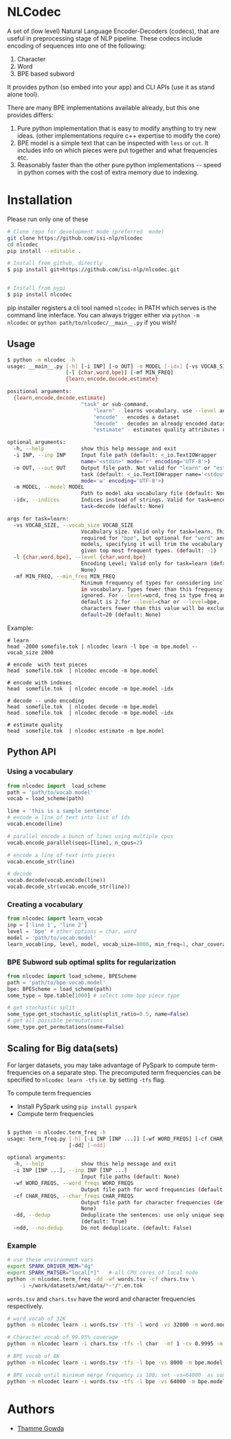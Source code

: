 # NLCodec
A set of (low level) Natural Language Encoder-Decoders (codecs), that are useful in preprocessing stage of 
NLP pipeline. These codecs include encoding of sequences into one of the following:
1. Character
2. Word
3. BPE based subword

It provides python (so embed into your app) and CLI APIs (use it as stand alone tool).

There are many BPE implementations available already, but this one provides differs:
1. Pure python implementation that is easy to modify anything to try new ideas. 
  (other implementations require c++ expertise to modify the core) 
2. BPE model is a simple text that can be inspected with `less` or `cut`. It includes info on which pieces were put together and what frequencies etc. 
3. Reasonably faster than the other pure python implementations -- speed in python comes with the cost of extra memory due to indexing.


# Installation 
Please run only one of these
```bash
# Clone repo for development mode (preferred  mode)
git clone https://github.com/isi-nlp/nlcodec
cd nlcodec
pip install --editable . 

# Install from github, directly
$ pip install git+https://github.com/isi-nlp/nlcodec.git


# Install from pypi
$ pip install nlcodec
```
pip installer registers a cli tool named `nlcodec` in PATH
 which serves is the command line interface.
  You can always trigger either via `python -m nlcodec` or 
 `python path/to/nlcodec/__main__.py` if you wish!
 

## Usage 
```bash
$ python -m nlcodec -h
usage: __main__.py [-h] [-i INP] [-o OUT] -m MODEL [-idx] [-vs VOCAB_SIZE]
                   [-l {char,word,bpe}] [-mf MIN_FREQ]
                   {learn,encode,decode,estimate}

positional arguments:
  {learn,encode,decode,estimate}
                        "task" or sub-command.
                            "learn" - learns vocabulary. use --level and vocab_size for type and size 
                            "encode" - encodes a dataset 
                            "decode" - decodes an already encoded dataset
                            "estimate" - estimates quality attributes of an encoding

optional arguments:
  -h, --help            show this help message and exit
  -i INP, --inp INP     Input file path (default: <_io.TextIOWrapper
                        name='<stdin>' mode='r' encoding='UTF-8'>)
  -o OUT, --out OUT     Output file path. Not valid for "learn" or "estimate"
                        task (default: <_io.TextIOWrapper name='<stdout>'
                        mode='w' encoding='UTF-8'>)
  -m MODEL, --model MODEL
                        Path to model aka vocabulary file (default: None)
  -idx, --indices       Indices instead of strings. Valid for task=encode and
                        task=decode (default: None)

args for task=learn:
  -vs VOCAB_SIZE, --vocab_size VOCAB_SIZE
                        Vocabulary size. Valid only for task=learn. This is
                        required for "bpe", but optional for "word" and "char"
                        models, specifying it will trim the vocabulary at
                        given top most frequent types. (default: -1)
  -l {char,word,bpe}, --level {char,word,bpe}
                        Encoding Level; Valid only for task=learn (default:
                        None)
  -mf MIN_FREQ, --min_freq MIN_FREQ
                        Minimum frequency of types for considering inclusion
                        in vocabulary. Types fewer than this frequency will be
                        ignored. For --level=word, freq is type freq and
                        default is 2.for --level=char or --level=bpe,
                        characters fewer than this value will be excluded.
                        default=20 (default: None)

```

Example: 

```
# learn
head -2000 somefile.tok | nlcodec learn -l bpe -m bpe.model --vocab_size 2000

# encode  with text pieces
head  somefile.tok  | nlcodec encode -m bpe.model

# encode with indexes
head  somefile.tok  | nlcodec encode -m bpe.model -idx

# decode -- undo encoding
head  somefile.tok  | nlcodec decode -m bpe.model
head  somefile.tok  | nlcodec decode -m bpe.model -idx

# estimate quality 
head  somefile.tok  | nlcodec estimate -m bpe.model
```

## Python API

### Using a vocabulary
```python
from nlcodec import  load_scheme
path = 'path/to/vocab.model'
vocab = load_scheme(path)

line = 'this is a sample sentence'
# encode a line of text into list of ids
vocab.encode(line)

# parallel encode a bunch of lines using multiple cpus
vocab.encode_parallel(seqs=[line], n_cpus=2)

# encode a line of text into pieces 
vocab.encode_str(line)

# decode
vocab.decode(vocab.encode(line))
vocab.decode_str(vocab.encode_str(line))
```

### Creating a vocabulary
```python
from nlcodec import learn_vocab
inp = ['line 1', 'line 2']
level = 'bpe' # other options = char, word
model = 'path/to/vocab.model'
learn_vocab(inp, level, model, vocab_size=8000, min_freq=1, char_coverage=0.9995)
```


### BPE Subword sub optimal splits for regularization
 
```python
from nlcodec import load_scheme, BPEScheme
path = 'path/to/bpe-vocab.model'
bpe: BPEScheme = load_scheme(path)
some_type = bpe.table[1000] # select some bpe piece type

# get stochastic split
some_type.get_stochastic_split(split_ratio=0.5, name=False)
# get all possible permutations 
some_type.get_permutations(name=False)

```

## Scaling for Big data(sets)

For larger datasets, you may take advantage of PySpark to compute term-frequencies on a separate step.
The precomputed term frequencies can be specified to `nlcodec learn -tfs` i.e. by setting `-tfs` flag.

To compute term frequencies
- Install PySpark using `pip install pyspark`
- Compute term frequencies 

```bash

$ python -m nlcodec.term_freq -h
usage: term_freq.py [-h] [-i INP [INP ...]] [-wf WORD_FREQS] [-cf CHAR_FREQS]
                    [-dd] [-ndd]

optional arguments:
  -h, --help            show this help message and exit
  -i INP [INP ...], --inp INP [INP ...]
                        Input file paths (default: None)
  -wf WORD_FREQS, --word_freqs WORD_FREQS
                        Output file path for word frequencies (default: None)
  -cf CHAR_FREQS, --char_freqs CHAR_FREQS
                        Output file path for character frequencies (default:
                        None)
  -dd, --dedup          Deduplicate the sentences: use only unique sequences
                        (default: True)
  -ndd, --no-dedup      Do not deduplicate. (default: False)

```
### Example
```bash
# use these environment vars
export SPARK_DRIVER_MEM="4g"
export SPARK_MATSER="local[*]"   # all CPU cores of local node
python -m nlcodec.term_freq -dd -wf words.tsv -cf chars.tsv \
    -i ~/work/datasets/wmt/data/*-*/*.en.tok 
```
`words.tsv` and `chars.tsv` have the word  and character frequencies respectively.
```bash
# word vocab of 32K
python -m nlcodec learn -i words.tsv -tfs -l word -vs 32000 -m word.model

# Character vocab of 99.95% coverage
python -m nlcodec learn -i chars.tsv -tfs -l char  -mf 1 -cv 0.9995 -m char.model

# BPE vocab of 8K 
python -m nlcodec learn -i words.tsv -tfs -l bpe -vs 8000 -m bpe.model

# BPE vocab until minimum merge frequency is 100; set -vs=64000  as some large number 
python -m nlcodec learn -i words.tsv -tfs -l bpe -vs 64000 -m bpe.model -cv 0.99995 -mce 100

```


# Authors 
+ [Thamme Gowda](https://twitter.com/thammegowda) 

